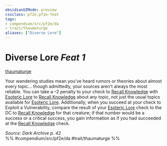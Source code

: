 ```yaml
---
obsidianUIMode: preview
cssclass: pf2e,pf2e-feat
tags:
- compendium/src/pf2e/da
- trait/thaumaturge
aliases: ["Diverse Lore"]
---
```

# Diverse Lore  *Feat 1*  
[thaumaturge](rules/traits/thaumaturge-da.md)  


Your wandering studies mean you've heard rumors or theories about almost every topic... though admittedly, your sources aren't always the most reliable. You can take a –2 penalty to your check to [Recall Knowledge](rules/actions/recall-knowledge.md) with [Esoteric Lore](compendium/skills.md#Lore) to [Recall Knowledge](rules/actions/recall-knowledge.md) about any topic, not just the usual topics available for [Esoteric Lore](compendium/skills.md#Lore). Additionally, when you succeed at your check to Exploit a Vulnerability, compare the result of your [Esoteric Lore](compendium/skills.md#Lore) check to the DC to [Recall Knowledge](rules/actions/recall-knowledge.md) for that creature; if that number would be a success or a critical success, you gain information as if you had succeeded at the [Recall Knowledge](rules/actions/recall-knowledge.md) check.

*Source: Dark Archive p. 42*  
%% #compendium/src/pf2e/da #trait/thaumaturge %%